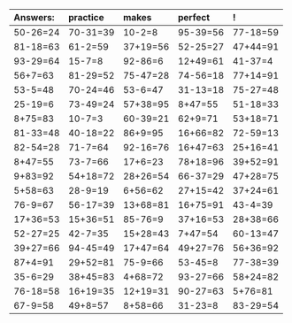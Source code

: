 | Answers: | practice | makes | perfect | ! |
| :--- | :--- | :--- | :--- | :--- |
| 50-26=24 | 70-31=39 | 10-2=8 | 95-39=56 | 77-18=59 | 
| 81-18=63 | 61-2=59 | 37+19=56 | 52-25=27 | 47+44=91 | 
| 93-29=64 | 15-7=8 | 92-86=6 | 12+49=61 | 41-37=4 | 
| 56+7=63 | 81-29=52 | 75-47=28 | 74-56=18 | 77+14=91 | 
| 53-5=48 | 70-24=46 | 53-6=47 | 31-13=18 | 75-27=48 | 
| 25-19=6 | 73-49=24 | 57+38=95 | 8+47=55 | 51-18=33 | 
| 8+75=83 | 10-7=3 | 60-39=21 | 62+9=71 | 53+18=71 | 
| 81-33=48 | 40-18=22 | 86+9=95 | 16+66=82 | 72-59=13 | 
| 82-54=28 | 71-7=64 | 92-16=76 | 16+47=63 | 25+16=41 | 
| 8+47=55 | 73-7=66 | 17+6=23 | 78+18=96 | 39+52=91 | 
| 9+83=92 | 54+18=72 | 28+26=54 | 66-37=29 | 47+28=75 | 
| 5+58=63 | 28-9=19 | 6+56=62 | 27+15=42 | 37+24=61 | 
| 76-9=67 | 56-17=39 | 13+68=81 | 16+75=91 | 43-4=39 | 
| 17+36=53 | 15+36=51 | 85-76=9 | 37+16=53 | 28+38=66 | 
| 52-27=25 | 42-7=35 | 15+28=43 | 7+47=54 | 60-13=47 | 
| 39+27=66 | 94-45=49 | 17+47=64 | 49+27=76 | 56+36=92 | 
| 87+4=91 | 29+52=81 | 75-9=66 | 53-45=8 | 77-38=39 | 
| 35-6=29 | 38+45=83 | 4+68=72 | 93-27=66 | 58+24=82 | 
| 76-18=58 | 16+19=35 | 12+19=31 | 90-27=63 | 5+76=81 | 
| 67-9=58 | 49+8=57 | 8+58=66 | 31-23=8 | 83-29=54 | 
